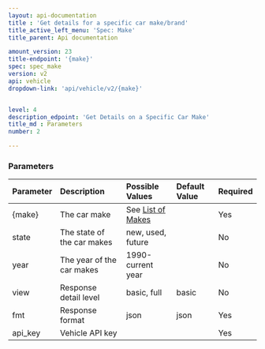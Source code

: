 ```yaml
---
layout: api-documentation
title : 'Get details for a specific car make/brand'
title_active_left_menu: 'Spec: Make'
title_parent: Api documentation

amount_version: 23
title-endpoint: '{make}'
spec: spec_make
version: v2
api: vehicle
dropdown-link: 'api/vehicle/v2/{make}'


level: 4
description_edpoint: 'Get Details on a Specific Car Make'
title_md : Parameters
number: 2

---
```


### Parameters

| Parameter  	| Description                | Possible Values   | Default Value | Required |
|:--------------|:---------------------------|:----------------- |:------------- |:-------- |
| {make} | The car make | See [List of Makes](/api-documentation/vehicle/spec_make/v2/01_list_of_makes/api-description.html) | | Yes |
| state			| The state of the car makes | new, used, future | 	             | No       |
| year       	| The year of the car makes	 | 1990-current year |               | No       |
| view			| Response detail level      | basic, full       | basic         | No       |
| fmt			| Response format            | json              | json          | Yes      |
| api_key    	| Vehicle API key            |                   |               | Yes      |